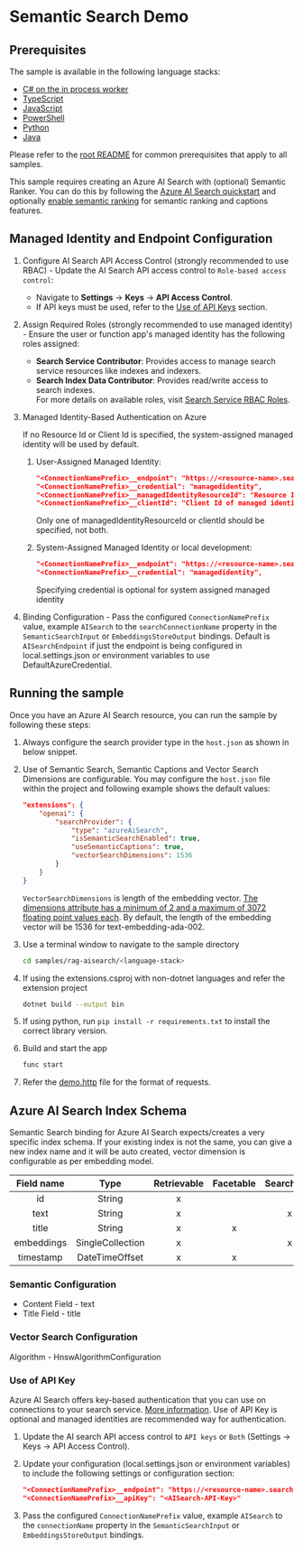 # Semantic Search Demo

## Prerequisites

The sample is available in the following language stacks:

* [C# on the in process worker](csharp-inproc/)
* [TypeScript](typescript/)
* [JavaScript](javascript/)
* [PowerShell](powershell/)
* [Python](python/)
* [Java](java/)

Please refer to the [root README](../../README.md#requirements) for common prerequisites that apply to all samples.

This sample requires creating an Azure AI Search with (optional) Semantic Ranker. You can do this by following the [Azure AI Search quickstart](https://learn.microsoft.com/en-us/azure/search/search-create-service-portal)
and optionally [enable semantic ranking](https://learn.microsoft.com/en-us/azure/search/semantic-how-to-enable-disable?tabs=enable-portal) for semantic ranking and captions features.

## Managed Identity and Endpoint Configuration

1. Configure AI Search API Access Control (strongly recommended to use RBAC) -
   Update the AI Search API access control to `Role-based access control`:
   * Navigate to **Settings** → **Keys** → **API Access Control**.
   * If API keys must be used, refer to the [Use of API Keys](#use-of-api-key) section.

2. Assign Required Roles (strongly recommended to use managed identity) -
   Ensure the user or function app's managed identity has the following roles assigned:
   * **Search Service Contributor**: Provides access to manage search service resources like indexes and indexers.
   * **Search Index Data Contributor**: Provides read/write access to search indexes.  
     For more details on available roles, visit [Search Service RBAC Roles](https://learn.microsoft.com/azure/search/search-security-rbac#built-in-roles-used-in-search).

3. Managed Identity-Based Authentication on Azure

    If no Resource Id or Client Id is specified, the system-assigned managed identity will be used by default.

    1. User-Assigned Managed Identity:

        ```json
        "<ConnectionNamePrefix>__endpoint": "https://<resource-name>.search.windows.net",
        "<ConnectionNamePrefix>__credential": "managedidentity",
        "<ConnectionNamePrefix>__managedIdentityResourceId": "Resource Id of managed identity", 
        "<ConnectionNamePrefix>__clientId": "Client Id of managed identity"
        ```

        Only one of managedIdentityResourceId or clientId should be specified, not both.

    2. System-Assigned Managed Identity or local development:

        ```json
        "<ConnectionNamePrefix>__endpoint": "https://<resource-name>.search.windows.net",
        "<ConnectionNamePrefix>__credential": "managedidentity",
        ```

       Specifying credential is optional for system assigned managed identity

4. Binding Configuration -
    Pass the configured `ConnectionNamePrefix` value, example `AISearch` to the `searchConnectionName` property in the `SemanticSearchInput` or `EmbeddingsStoreOutput` bindings. Default is `AISearchEndpoint` if just the endpoint is being configured in local.settings.json or environment variables to use DefaultAzureCredential.

## Running the sample

Once you have an Azure AI Search resource, you can run the sample by following these steps:

1. Always configure the search provider type in the `host.json` as shown in below snippet.
1. Use of Semantic Search, Semantic Captions and Vector Search Dimensions are configurable. You may configure the `host.json` file within the project and following example shows the default values:

    ```json
    "extensions": {
        "openai": {
            "searchProvider": {
                "type": "azureAiSearch",
                "isSemanticSearchEnabled": true,
                "useSemanticCaptions": true,
                "vectorSearchDimensions": 1536
            }
        }
    }
    ```

    `VectorSearchDimensions` is length of the embedding vector. [The dimensions attribute has a minimum of 2 and a maximum of 3072 floating point values each](https://learn.microsoft.com/azure/search/search-get-started-vector#:~:text=dimensions%20attribute%20has%20a%20minimum%20of%202%20and%20a%20maximum%20of%203072%20floating%20point%20values%20each). By default, the length of the embedding vector will be 1536 for text-embedding-ada-002.

1. Use a terminal window to navigate to the sample directory

    ```sh
    cd samples/rag-aisearch/<language-stack>
    ```

1. If using the extensions.csproj with non-dotnet languages and refer the extension project

    ```sh
    dotnet build --output bin
    ```

1. If using python, run `pip install -r requirements.txt` to install the correct library version.
1. Build and start the app

    ```sh
    func start
    ```

1. Refer the [demo.http](demo.http) file for the format of requests.

## Azure AI Search Index Schema

Semantic Search binding for Azure AI Search expects/creates a very specific index schema. If your existing index is not the same, you can give a new index name and it will be auto created, vector dimension is configurable as per embedding model.

| Field name | Type             | Retrievable | Facetable | Searchable | Analyzer    | Dimensions  |
|:----------:|:----------------:|:-----------:|:---------:|:----------:|:-----------:|:-----------:|
| id         | String           | x           |           |            |             |             |
| text       | String           | x           |           | x          |             |             |
| title      | String           | x           | x         |            |             |             |
| embeddings | SingleCollection | x           |           | x          | EnMicrosoft | 1536        |
| timestamp  | DateTimeOffset   | x           | x         |            |             |             |

### Semantic Configuration

* Content Field - text
* Title Field - title

### Vector Search Configuration

Algorithm - HnswAlgorithmConfiguration

### Use of API Key

Azure AI Search offers key-based authentication that you can use on connections to your search service. [More information](https://learn.microsoft.com/azure/search/search-security-api-keys). Use of API Key is optional and managed identities are recommended way for authentication.

1. Update the AI search API access control to `API keys` or `Both` (Settings -> Keys -> API Access Control).
1. Update your configuration (local.settings.json or environment variables) to include the following settings or configuration section:

   ```json
   "<ConnectionNamePrefix>__endpoint": "https://<resource-name>.search.windows.net",
   "<ConnectionNamePrefix>__apiKey": "<AISearch-API-Key>"
   ```

1. Pass the configured `ConnectionNamePrefix` value, example `AISearch` to the `connectionName` property in the `SemanticSearchInput` or `EmbeddingsStoreOutput` bindings.

